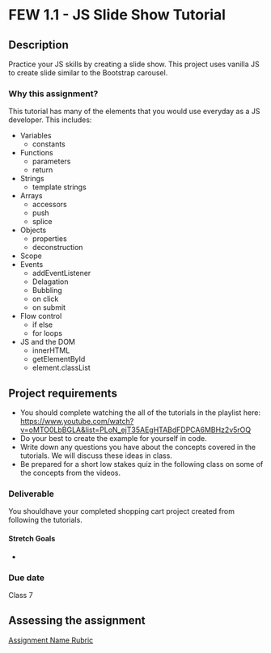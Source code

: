 # FEW 1.1 - JS Slide Show Tutorial

## Description 

Practice your JS skills by creating a slide show. This project uses vanilla JS to create slide similar to the Bootstrap carousel. 

### Why this assignment?

This tutorial has many of the elements that you would use everyday as a JS developer. This includes: 

- Variables 
  - constants
- Functions 
  - parameters 
  - return 
- Strings 
  - template strings
- Arrays
  - accessors
  - push
  - splice
- Objects 
  - properties
  - deconstruction
- Scope 
- Events 
  - addEventListener
  - Delagation 
  - Bubbling 
  - on click
  - on submit
- Flow control 
  - if else 
  - for loops
- JS and the DOM
  - innerHTML
  - getElementById
  - element.classList

## Project requirements

- You should complete watching the all of the tutorials in the playlist here: https://www.youtube.com/watch?v=oMTO0LbBGLA&list=PLoN_ejT35AEgHTABdFDPCA6MBHz2v5rOQ
- Do your best to create the example for yourself in code. 
- Write down any questions you have about the concepts covered in the tutorials. We will discuss these ideas in class. 
- Be prepared for a short low stakes quiz in the following class on some of the concepts from the videos. 

### Deliverable

You shouldhave your completed shopping cart project created from following the tutorials. 

#### Stretch Goals

- 

### Due date

Class 7

## Assessing the assignment

[Assignment Name Rubric](./assignment-04-rubric.md)


